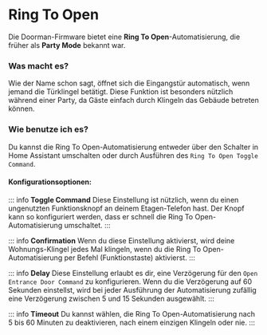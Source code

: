 # Ring To Open <Badge type="warning" text="Party Mode" />

Die Doorman-Firmware bietet eine **Ring To Open**-Automatisierung, die früher als **Party Mode** bekannt war.

### Was macht es?
Wie der Name schon sagt, öffnet sich die Eingangstür automatisch, wenn jemand die Türklingel betätigt. Diese Funktion ist besonders nützlich während einer Party, da Gäste einfach durch Klingeln das Gebäude betreten können.

### Wie benutze ich es?
Du kannst die Ring To Open-Automatisierung entweder über den Schalter in Home Assistant umschalten oder durch Ausführen des `Ring To Open Toggle Command`.

#### Konfigurationsoptionen:

::: info **Toggle Command**
Diese Einstellung ist nützlich, wenn du einen ungenutzten Funktionsknopf an deinem Etagen-Telefon hast. Der Knopf kann so konfiguriert werden, dass er schnell die Ring To Open-Automatisierung umschaltet.
:::

::: info **Confirmation**
Wenn du diese Einstellung aktivierst, wird deine Wohnungs-Klingel jedes Mal klingeln, wenn du die Ring To Open-Automatisierung per Befehl (Funktionstaste) aktivierst.
:::

::: info **Delay**
Diese Einstellung erlaubt es dir, eine Verzögerung für den `Open Entrance Door Command` zu konfigurieren. Wenn du die Verzögerung auf 60 Sekunden einstellst, wird bei jeder Ausführung der Automatisierung zufällig eine Verzögerung zwischen 5 und 15 Sekunden ausgewählt.
:::

::: info **Timeout**
Du kannst wählen, die Ring To Open-Automatisierung nach 5 bis 60 Minuten zu deaktivieren, nach einem einzigen Klingeln oder nie.
:::